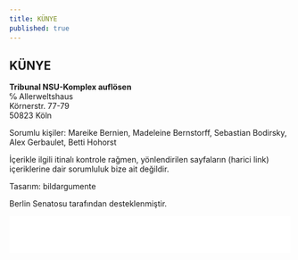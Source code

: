 ```yaml
---
title: KÜNYE
published: true
---
```


## KÜNYE

**Tribunal NSU-Komplex auflösen**<br>
℅ Allerweltshaus<br>
Körnerstr. 77-79<br>
50823 Köln
  
Sorumlu kişiler: Mareike Bernien, Madeleine Bernstorff, Sebastian Bodirsky, Alex Gerbaulet, Betti Hohorst
  
İçerikle ilgili itinalı kontrole rağmen, yönlendirilen sayfaların (harici link) içeriklerine dair sorumluluk bize ait değildir. 
  
Tasarım: bildargumente 
  
Berlin Senatosu tarafından desteklenmiştir. 

![](/images/SKzl_KA_flach_en.gif)

